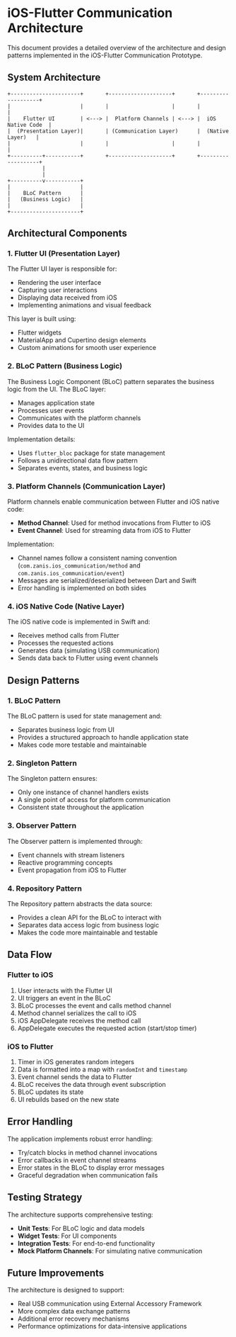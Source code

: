 # iOS-Flutter Communication Architecture

This document provides a detailed overview of the architecture and design patterns implemented in the iOS-Flutter Communication Prototype.

## System Architecture

```
+----------------------+       +--------------------+       +-------------------+
|                      |       |                    |       |                   |
|    Flutter UI        | <---> |  Platform Channels | <---> |  iOS Native Code  |
|  (Presentation Layer)|       | (Communication Layer)      |  (Native Layer)   |
|                      |       |                    |       |                   |
+----------+-----------+       +--------------------+       +-------------------+
           |
           |
+----------v-----------+
|                      |
|    BLoC Pattern      |
|   (Business Logic)   |
|                      |
+----------------------+
```

## Architectural Components

### 1. Flutter UI (Presentation Layer)

The Flutter UI layer is responsible for:
- Rendering the user interface
- Capturing user interactions
- Displaying data received from iOS
- Implementing animations and visual feedback

This layer is built using:
- Flutter widgets
- MaterialApp and Cupertino design elements
- Custom animations for smooth user experience

### 2. BLoC Pattern (Business Logic)

The Business Logic Component (BLoC) pattern separates the business logic from the UI. The BLoC layer:
- Manages application state
- Processes user events
- Communicates with the platform channels
- Provides data to the UI

Implementation details:
- Uses `flutter_bloc` package for state management
- Follows a unidirectional data flow pattern
- Separates events, states, and business logic

### 3. Platform Channels (Communication Layer)

Platform channels enable communication between Flutter and iOS native code:
- **Method Channel**: Used for method invocations from Flutter to iOS
- **Event Channel**: Used for streaming data from iOS to Flutter

Implementation:
- Channel names follow a consistent naming convention (`com.zanis.ios_communication/method` and `com.zanis.ios_communication/event`)
- Messages are serialized/deserialized between Dart and Swift
- Error handling is implemented on both sides

### 4. iOS Native Code (Native Layer)

The iOS native code is implemented in Swift and:
- Receives method calls from Flutter
- Processes the requested actions
- Generates data (simulating USB communication)
- Sends data back to Flutter using event channels

## Design Patterns

### 1. BLoC Pattern

The BLoC pattern is used for state management and:
- Separates business logic from UI
- Provides a structured approach to handle application state
- Makes code more testable and maintainable

### 2. Singleton Pattern

The Singleton pattern ensures:
- Only one instance of channel handlers exists
- A single point of access for platform communication
- Consistent state throughout the application

### 3. Observer Pattern

The Observer pattern is implemented through:
- Event channels with stream listeners
- Reactive programming concepts
- Event propagation from iOS to Flutter

### 4. Repository Pattern

The Repository pattern abstracts the data source:
- Provides a clean API for the BLoC to interact with
- Separates data access logic from business logic
- Makes the code more maintainable and testable

## Data Flow

### Flutter to iOS

1. User interacts with the Flutter UI
2. UI triggers an event in the BLoC
3. BLoC processes the event and calls method channel
4. Method channel serializes the call to iOS
5. iOS AppDelegate receives the method call
6. AppDelegate executes the requested action (start/stop timer)

### iOS to Flutter

1. Timer in iOS generates random integers
2. Data is formatted into a map with `randomInt` and `timestamp`
3. Event channel sends the data to Flutter
4. BLoC receives the data through event subscription
5. BLoC updates its state
6. UI rebuilds based on the new state

## Error Handling

The application implements robust error handling:
- Try/catch blocks in method channel invocations
- Error callbacks in event channel streams
- Error states in the BLoC to display error messages
- Graceful degradation when communication fails

## Testing Strategy

The architecture supports comprehensive testing:
- **Unit Tests**: For BLoC logic and data models
- **Widget Tests**: For UI components
- **Integration Tests**: For end-to-end functionality
- **Mock Platform Channels**: For simulating native communication

## Future Improvements

The architecture is designed to support:
- Real USB communication using External Accessory Framework
- More complex data exchange patterns
- Additional error recovery mechanisms
- Performance optimizations for data-intensive applications 